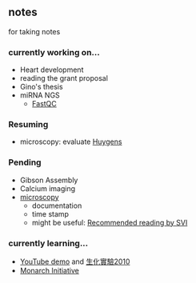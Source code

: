 ## notes
for taking notes

### currently working on...
* Heart development
* reading the grant proposal
* Gino's thesis
* miRNA NGS
  * [FastQC](https://www.youtube.com/watch?v=bz93ReOv87Y)

### Resuming
* microscopy: evaluate [Huygens](https://svi.nl/Tutorials)

### Pending
* Gibson Assembly
* Calcium imaging
* [microscopy](https://github.com/ywwang-notes/notes/blob/master/microscopy.md)
  * documentation
  * time stamp
  * might be useful: [Recommended reading by SVI](https://svi.nl/RecommendedReading)

### currently learning...
* [YouTube demo](https://www.youtube.com/channel/UCiobBP6iDHd6bC2wwbidhWQ) and [生化實驗2010](https://sites.google.com/site/cgubcstdexp2/Home/shi-yan-jiang-yi)
* [Monarch Initiative](https://monarchinitiative.org/)

